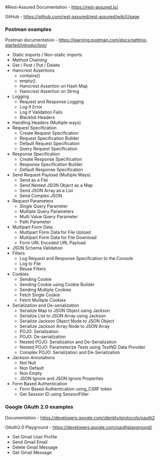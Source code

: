 #Rest-Assured
Documentation - https://rest-assured.io/

GitHub - https://github.com/rest-assured/rest-assured/wiki/Usage

### Postman examples
Postman documentation - https://learning.postman.com/docs/getting-started/introduction/

* Static imports / Non-static imports
* Method Chaining
* Get / Post / Put / Delete
* Hamcrest Assertions
  - contains()
  - empty()
  - Hamcrest Assertion on Hash Map
  - Hamcrest Assertion on String
* Logging
  - Request and Response Logging
  - Log if Error
  - Log if Validation Fails
  - Blacklist Headers
* Handling Headers (Multiple ways)
* Request Specification
  - Create Request Specification
  - Request Specification Builder
  - Default Request Specification
  - Query Request Specification
* Response Specification
  - Create Response Specification
  - Response Specification Builder
  - Default Response Specification
* Send Request Payload (Multiple Ways)
  - Send as a File
  - Send Nested JSON Object as a Map
  - Send JSON Array as a List
  - Send Complex JSON
* Request Parameters
  - Single Query Parameter
  - Multiple Query Parameters
  - Multi Value Query Parameter
  - Path Parameter
* Multipart Form Data
  - Multipart Form Data for File Upload
  - Multipart Form Data for File Download
  - Form URL Encoded URL Payload
* JSON Schema Validation
* Filters
  - Log Request and Response Specification to the Console
  - Log to File
  - Reuse Filters
* Cookies
  - Sending Cookie
  - Sending Cookie using Cookie Builder
  - Sending Multiple Cookies
  - Fetch Single Cookie
  - Fetch Multiple Cookies
* Serialization and De-serialization
  - Serialize Map to JSON Object using Jackson
  - Serialize List to JSON Array using Jackson
  - Serialize Jackson Object Node to JSON Object
  - Serialize Jackson Array Node to JSON Array
  - POJO: Serialization
  - POJO: De-serialization
  - Nested POJO: Serialization and De-Serialization
  - Nested POJO: Parameterize Tests using TestNG Data Provider
  - Complex POJO: Serialization and De-Serialization
* Jackson Annotations
  - Not Null
  - Non Default
  - Non Empty
  - JSON Ignore and JSON Ignore Properties
* Form Based Authentication
  - Form Based Authentication using_CSRF token
  - Get Session ID using SessionFilter

### Google OAuth 2.0 examples
Documentation - https://developers.google.com/identity/protocols/oauth2

OAuth2.0 Playground - https://developers.google.com/oauthplayground/

* Get Gmail User Profile
* Send Gmail Email
* Delete Gmail Message
* Get Gmail Message
